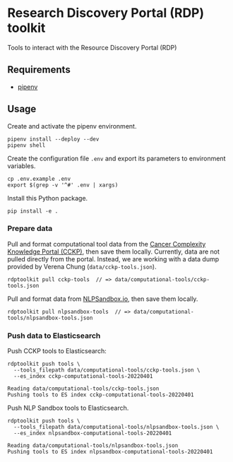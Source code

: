 # Research Discovery Portal (RDP) toolkit
Tools to interact with the Resource Discovery Portal (RDP)

## Requirements

- [pipenv]

## Usage

Create and activate the pipenv environment.

```console
pipenv install --deploy --dev
pipenv shell
```

Create the configuration file `.env` and export its parameters to environment
variables.

```console
cp .env.example .env
export $(grep -v '^#' .env | xargs)
```

Install this Python package.

```console
pip install -e .
```

### Prepare data

Pull and format computational tool data from the [Cancer Complexity Knowledge
Portal (CCKP)], then save them locally. Currently, data are not pulled directly
from the portal. Instead, we are working with a data dump provided by Verena
Chung (`data/cckp-tools.json`).

    rdptoolkit pull cckp-tools  // => data/computational-tools/cckp-tools.json

Pull and format data from [NLPSandbox.io], then save them locally.

    rdptoolkit pull nlpsandbox-tools  // => data/computational-tools/nlpsandbox-tools.json

### Push data to Elasticsearch

Push CCKP tools to Elasticsearch:

```console
rdptoolkit push tools \
  --tools_filepath data/computational-tools/cckp-tools.json \
  --es_index cckp-computational-tools-20220401

Reading data/computational-tools/cckp-tools.json
Pushing tools to ES index cckp-computational-tools-20220401
```

Push NLP Sandbox tools to Elasticsearch.

```console
rdptoolkit push tools \
  --tools_filepath data/computational-tools/nlpsandbox-tools.json \
  --es_index nlpsandbox-computational-tools-20220401

Reading data/computational-tools/nlpsandbox-tools.json
Pushing tools to ES index nlpsandbox-computational-tools-20220401
```

<!-- Links -->

[pipenv]: https://pipenv.pypa.io/en/latest/
[Cancer Complexity Knowledge Portal (CCKP)]: https://www.cancercomplexity.synapse.org/
[NLPSandbox.io]: https://nlpsandbox.io